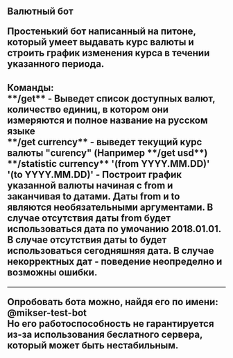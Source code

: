 <h2>Валютный бот

Простенький бот написанный на питоне, который умеет выдавать курс валюты и строить график изменения курса в течении указанного периода.

<h2>Команды:<br>
**/get** - Выведет список доступных валют, количество единиц, в котором они измеряются и полное название на русском языке<br>
**/get currency** - выведет текущий курс валюты "curency" (Например **/get usd**)<br>
**/statistic currency** '(from YYYY.MM.DD)' '(to YYYY.MM.DD)' - Построит график указанной валюты начиная с from и заканчивая to датами. Даты from и to являются необязательными аргументами. В случае отсутствия даты from будет использоваться дата по умочанию 2018.01.01. В случае отсутствия даты to будет использоваться сегодняшняя дата. В случае некорректных дат - поведение неопределно и возможны ошибки. 

***
Опробовать бота можно, найдя его по имени: **@mikser-test-bot**<br>
Но его работоспособность не гарантируется из-за использования беслатного сервера, который может быть нестабильным.
